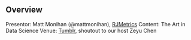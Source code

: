 ## Overview
Presentor:		Matt Monihan (@mattmonihan), [RJMetrics](https://rjmetrics.com/)
Content:		The Art in Data Science
Venue:			[Tumblr](https://www.tumblr.com), shoutout to our host Zeyu Chen

